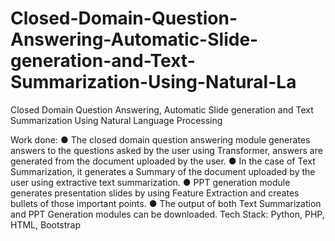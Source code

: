 # Closed-Domain-Question-Answering-Automatic-Slide-generation-and-Text-Summarization-Using-Natural-La
Closed Domain Question Answering, Automatic Slide generation and Text Summarization Using Natural Language Processing

Work done:
● The closed domain question answering module generates answers to the questions asked by the user
using Transformer, answers are generated from the document uploaded by the user.
● In the case of Text Summarization, it generates a Summary of the document uploaded by the user
using extractive text summarization.
● PPT generation module generates presentation slides by using Feature Extraction and creates bullets
of those important points.
● The output of both Text Summarization and PPT Generation modules can be downloaded.
Tech Stack: Python, PHP, HTML, Bootstrap
